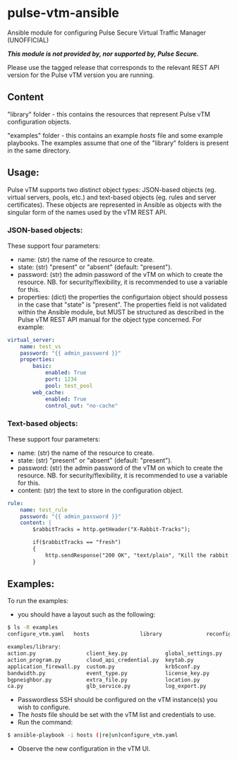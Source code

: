 # pulse-vtm-ansible
Ansible module for configuring Pulse Secure Virtual Traffic Manager (UNOFFICIAL) 

_**This module is not provided by, nor supported by, Pulse Secure.**_

Please use the tagged release that corresponds to the relevant REST API version for the Pulse vTM version you are running.

## Content 

"library" folder - this contains the resources that represent Pulse vTM configuration objects.

"examples" folder - this contains an example *hosts* file and some example playbooks.  The examples assume that one of the "library" folders is present in the same directory.

## Usage:

Pulse vTM supports two distinct object types: JSON-based objects (eg. virtual servers, pools, etc.) and text-based objects (eg. rules and server certificates).  These objects are represented in Ansible as objects with the singular form of the names used by the vTM REST API.

### JSON-based objects:

These support four parameters:
- name: (str) the name of the resource to create.
- state: (str) "present" or "absent" (default: "present").
- password: (str) the admin password of the vTM on which to create the resource.  NB. for security/flexibility, it is recommended to use a variable for this.
- properties: (dict) the properties the configurtaion object should possess in the case that "state" is "present".  The properties field is not validated within the Ansible module, but MUST be structured as described in the Pulse vTM REST API manual for the object type concerned.  For example:

```yaml
virtual_server:
    name: test_vs
    password: "{{ admin_password }}"
    properties:
        basic:
            enabled: True
            port: 1234
            pool: test_pool
        web_cache:
            enabled: True
            control_out: "no-cache"
```

### Text-based objects:

These support four parameters:
- name: (str) the name of the resource to create.
- state: (str) "present" or "absent" (default: "present").
- password: (str) the admin password of the vTM on which to create the resource.  NB. for security/flexibility, it is recommended to use a variable for this.
- content: (str) the text to store in the configuration object.

```yaml
rule:
    name: test_rule
    password: "{{ admin_password }}"
    content: |
        $rabbitTracks = http.getHeader("X-Rabbit-Tracks");

        if($rabbitTracks == "fresh")
        {
            http.sendResponse("200 OK", "text/plain", "Kill the rabbit!", "");
        }
```

## Examples:

To run the examples:

- you should have a layout such as the following:

```bash
$ ls -R examples
configure_vtm.yaml   hosts                library              reconfigure_vtm.yaml unconfigure_vtm.yaml

examples/library:
action.py                client_key.py            global_settings.py       monitor.py               profile.py               security.py              user_authenticator.py
action_program.py        cloud_api_credential.py  keytab.py                monitor_script.py        protection.py            server_key.py            user_group.py
application_firewall.py  custom.py                krb5conf.py              nat.py                   rate.py                  service_level_monitor.py virtual_server.py
bandwidth.py             event_type.py            license_key.py           persistence.py           rule.py                  ticket_key.py            zone.py
bgpneighbor.py           extra_file.py            location.py              pool.py                  rule_authenticator.py    traffic_ip_group.py      zone_file.py
ca.py                    glb_service.py           log_export.py            principal.py             scope.py                 traffic_manager.py
```

- Passwordless SSH should be configured on the vTM instance(s) you wish to configure.
- The *hosts* file should be set with the vTM list and credentials to use.
- Run the command:
```bash
$ ansible-playbook -i hosts (|re|un)configure_vtm.yaml
```
- Observe the new configuration in the vTM UI.
